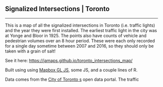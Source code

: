 ## Signalized Intersections | Toronto
---

This is a map of all the signalized
intersections in Toronto (i.e. traffic lights)
and the year they were first installed. The
earliest traffic light in the city was at
Yonge and Bloor in 1925. The points also
have counts of vehicle and pedestrian
volumes over an 8 hour period. These were
each only recorded for a single day
sometime between 2007 and 2016, so they
should only be taken with a grain of salt!

See it here:
https://jamaps.github.io/toronto_intersections_map/

Built using using [Mapbox GL JS](https://www.mapbox.com/mapbox-gl-js/api/), some JS, and a couple lines of R.

Data comes from the [City of Toronto
s](http://www1.toronto.ca/wps/portal/contentonly?vgnextoid=1a66e03bb8d1e310VgnVCM10000071d60f89RCRD) open data portal. The traffic
